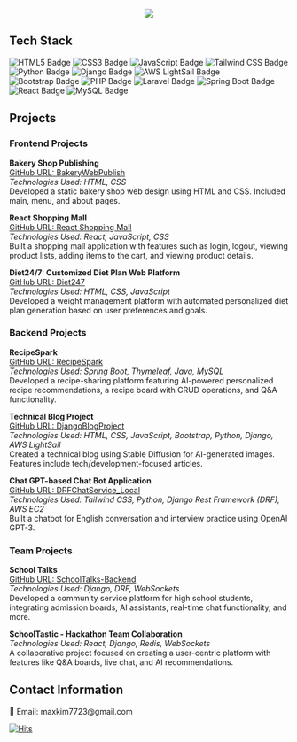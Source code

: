 <p align="center">
    <img src="https://readme-typing-svg.herokuapp.com?font=Fira+Code&weight=600&size=25&pause=1000&color=0D88E6&width=435&lines=Welcome+to+MaxWorld!+👋;Developer;Passionate+about+Tech+%26+Innovation" />
</p>

<h2>Tech Stack</h2>

<p>  
  <img src="https://img.shields.io/badge/HTML5-E34F26?style=for-the-badge&logo=html5&logoColor=white" alt="HTML5 Badge"/>
  <img src="https://img.shields.io/badge/CSS3-1572B6?style=for-the-badge&logo=css3&logoColor=white" alt="CSS3 Badge"/>
  <img src="https://img.shields.io/badge/JavaScript-F7DF1E?style=for-the-badge&logo=javascript&logoColor=black" alt="JavaScript Badge"/>
  <img src="https://img.shields.io/badge/Tailwind_CSS-38B2AC?style=for-the-badge&logo=tailwind-css&logoColor=white" alt="Tailwind CSS Badge"/>
  <img src="https://img.shields.io/badge/Python-3776AB?style=for-the-badge&logo=python&logoColor=white" alt="Python Badge"/>
  <img src="https://img.shields.io/badge/Django-092E20?style=for-the-badge&logo=django&logoColor=green" alt="Django Badge"/>
  <img src="https://img.shields.io/badge/AWS_LightSail-FF9900?style=for-the-badge&logo=amazon-aws&logoColor=white" alt="AWS LightSail Badge"/>
  <img src="https://img.shields.io/badge/Bootstrap-7952B3?style=for-the-badge&logo=bootstrap&logoColor=white" alt="Bootstrap Badge"/>
  <img src="https://img.shields.io/badge/PHP-777BB4?style=for-the-badge&logo=php&logoColor=white" alt="PHP Badge"/>
  <img src="https://img.shields.io/badge/Laravel-FF2D20?style=for-the-badge&logo=laravel&logoColor=white" alt="Laravel Badge"/>
  <img src="https://img.shields.io/badge/Spring_Boot-6DB33F?style=for-the-badge&logo=spring-boot&logoColor=white" alt="Spring Boot Badge"/>
  <img src="https://img.shields.io/badge/React-61DAFB?style=for-the-badge&logo=react&logoColor=black" alt="React Badge"/>
  <img src="https://img.shields.io/badge/MySQL-4479A1?style=for-the-badge&logo=mysql&logoColor=white" alt="MySQL Badge"/>
</p>

<h2>Projects</h2>

<h3>Frontend Projects</h3>

<b>Bakery Shop Publishing</b><br>
<a href="https://github.com/maxkim77/BakeryWebPublish">GitHub URL: BakeryWebPublish</a><br>
<i>Technologies Used: HTML, CSS</i><br>
Developed a static bakery shop web design using HTML and CSS. Included main, menu, and about pages.

<b>React Shopping Mall</b><br>
<a href="https://github.com/maxkim77/react_shoppingmall">GitHub URL: React Shopping Mall</a><br>
<i>Technologies Used: React, JavaScript, CSS</i><br>
Built a shopping mall application with features such as login, logout, viewing product lists, adding items to the cart, and viewing product details.

<b>Diet24/7: Customized Diet Plan Web Platform</b><br>
<a href="https://github.com/maxkim77/Diet247">GitHub URL: Diet247</a><br>
<i>Technologies Used: HTML, CSS, JavaScript</i><br>
Developed a weight management platform with automated personalized diet plan generation based on user preferences and goals.

<h3>Backend Projects</h3>

<b>RecipeSpark</b><br>
<a href="https://github.com/maxkim77/RecipeSpark">GitHub URL: RecipeSpark</a><br>
<i>Technologies Used: Spring Boot, Thymeleaf, Java, MySQL</i><br>
Developed a recipe-sharing platform featuring AI-powered personalized recipe recommendations, a recipe board with CRUD operations, and Q&A functionality.

<b>Technical Blog Project</b><br>
<a href="https://github.com/maxkim77/DjangoBlogProject">GitHub URL: DjangoBlogProject</a><br>
<i>Technologies Used: HTML, CSS, JavaScript, Bootstrap, Python, Django, AWS LightSail</i><br>
Created a technical blog using Stable Diffusion for AI-generated images. Features include tech/development-focused articles.

<b>Chat GPT-based Chat Bot Application</b><br>
<a href="https://github.com/maxkim77/DRFChatService_Local">GitHub URL: DRFChatService_Local</a><br>
<i>Technologies Used: Tailwind CSS, Python, Django Rest Framework (DRF), AWS EC2 </i><br>
Built a chatbot for English conversation and interview practice using OpenAI GPT-3.

<h3>Team Projects</h3>

<b>School Talks</b><br>
<a href="https://github.com/EstSoftOrmi3FinalProject/SchoolTalks-Backend">GitHub URL: SchoolTalks-Backend</a><br>
<i>Technologies Used: Django, DRF, WebSockets</i><br>
Developed a community service platform for high school students, integrating admission boards, AI assistants, real-time chat functionality, and more.

<b>SchoolTastic - Hackathon Team Collaboration</b><br>
<i>Technologies Used: React, Django, Redis, WebSockets</i><br>
A collaborative project focused on creating a user-centric platform with features like Q&A boards, live chat, and AI recommendations.

<h2>Contact Information</h2>
<p>
📧 Email: maxkim7723@gmail.com  
</p>

[![Hits](https://hits.seeyoufarm.com/api/count/incr/badge.svg?url=https%3A%2F%2Fgithub.com%2Fmaxkim77&count_bg=%2379C83D&title_bg=%23555555&icon=&icon_color=%23E7E7E7&title=hits&edge_flat=false)](https://hits.seeyoufarm.com)
